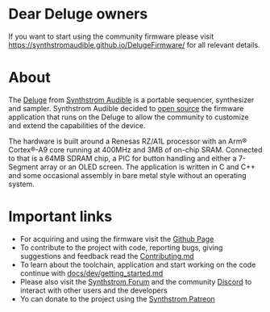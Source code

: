 # Dear Deluge owners
If you want to start using the community firmware please visit https://synthstromaudible.github.io/DelugeFirmware/ for all relevant details.

# About
The [Deluge](https://synthstrom.com/product/deluge/) from [Synthstrom Audible](https://synthstrom.com/) is a portable sequencer, synthesizer and sampler. Synthstrom Audible decided to [open source](https://synthstrom.com/open/) the firmware application that runs on the Deluge to allow the community to customize and extend the capabilities of the device. 

The hardware is built around a Renesas RZ/A1L processor with an Arm® Cortex®-A9 core running at 400MHz and 3MB of on-chip SRAM. Connected to that is a 64MB SDRAM chip, a PIC for button handling and either a 7-Segment array or an OLED screen. The application is written in C and C++ and some occasional assembly in bare metal style without an operating system.

# Important links
* For acquiring and using the firmware visit the [Github Page](https://synthstromaudible.github.io/DelugeFirmware)
* To contribute to the project with code, reporting bugs, giving suggestions and feedback read the [Contributing.md](CONTRIBUTING.md)
* To learn about the toolchain, application and start working on the code continue with [docs/dev/getting_started.md](docs/dev/getting_started.md)
* Please also visit the [Synthstrom Forum](https://forums.synthstrom.com/) and the community [Discord](https://discord.gg/BnRcyFSgaT) to interact with other users and the developers
* Yo can donate to the project using the [Synthstrom Patreon](https://www.patreon.com/Synthstrom)




